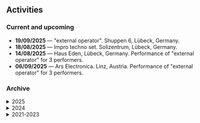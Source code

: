 ## Activities

### Current and upcoming
- **19/09/2025** — "external operator". Shuppen 6, Lübeck, Germany. 
- **18/08/2025** — Impro techno set. Solizentrum, Lübeck, Germany.
- **14/08/2025** — Haus Eden, Lübeck, Germany. Performance of "external operator" for 3 performers.
- **06/09/2025** — Ars Electronica. Linz, Austria. Performance of "external operator" for 3 performers.

### Archive

<details>
    <summary>2025</summary>

    - **08/2025** — tech.festival 2025. Lübeck, Germany
        - Assistance by organizing and conducting the workshops
        - **26/08**. Programmier Dein Instrument.
        - **27/08**. KI Macht Musik.
    - **07/2025-08/2025** — Darmstadt Ferienkurse. Darmstadt, Germany.
        - Participation in the workshop for flute and percussion as a composer by curating of Marcos Belter. 
            - 104-11B for flute, percussion and electronics
        - Open Spaces
            - "Chant". Presentation of a new instrument for "external operator" with Rokoko Gloves and nn~.
            - "Babushka sings". Performance with feedback recorder and recordings of russian folklore singing by my grand<sup>3</sup>-mother.
            - "Musik with Microcontrollers". Short version of Workshop
            - Various jam-sessions.
        - Lessons with: Aaron Nahum-Holloway, Sarah Nemtsov, George Lewis.
    - **07/2025** — Workshop ["Music with Microcontrollers"](https://dlc.sh/lernangebot/614). DLC, Lübeck, Germany.
        - **15-17/07**. Three day version of the worskhop.
    - **04/07/2025** — Concert "What artists do all the time", presentation of the Artistic Research course. 
        - Presentation on "Interface Design and what a composer has to do with that". MHL, Kammermusiksaal, Lübeck, Germany.
    - **06/06/2025** — Klassenabend Komposition and Sound Arts and Creative Music Technology. MHL, Großer Saal, Lübeck, Germany.
        - Performance of "Petros" for stones with applification, "zameret'" for organ by myself.
        - Performance as a part of Live-Coding Ensemble, Instrument Builders Ensemble.
    - **11/05/2025** — Jugend musiziert Preisträger*innen-Konzerte 2025. Performance of "Guts" for saxophone quintet (3A-2B) and live electronics. 
        - Performers: Ensemble "Passion du Saxophone" of Lübecker Musikschule der Gemeinnützigen (Max-Johannes Thorns, Theodor Suhan Nabers, Jasper Gutzeit, Magnus Zilian, Daniela Melikhova),
    - **05/2025** — Brahms-Festival.
        - **07/05** — Concert "La Danse". Performance of "a little tremulously" for clarinet, violin and cello in a new revision. Lübeck, Germany. 
        - Performers: Maximilian Adler (clarinet), Barbara Rosa Filipe Cotrim (violin), Enni Gomez-Pallete Lorenz (cello)
    - **23/04/2025** — Workshop ["Music with Microcontrollers für Kinder"](https://dlc.sh/lernangebot/717). DLC, Lübeck, Germany.
    - **15/04/2025** — Performance of "stop. again" for Decoder Ensemble. MHL, Lübeck, Germany.
    - **03/2025** — JUMU Open, Competition for young musicians. Hochschule für Musik und Theater, Hamburg, Germany
        - **30/03** — Performance of "Guts" for saxophone quintet (3A-2B) and live electronics. 
        - Performers: Ensemble "Passion du Saxophone" of Lübecker Musikschule der Gemeinnützigen (Max-Johannes Thorns, Theodor Suhan Nabers, Jasper Gutzeit, Magnus Zilian, Daniela Melikhova), a/d Lilija Russanowa.
    - **03/2025** — Workshop ["Music with Microcontrollers"](https://dlc.sh/lernangebot/614). Digital Learning Campus, Lübeck, Germany.
        - **26/03** — Workshop about developing musical interfaces and instruments on the base of Arduino and other microcontrollers, with introduction to the basics of programming in C/C++ and eleictric curcuitry.
    - **01/2025** — Klassendabend der Kompositionsabteilung und der Abteilung der digitalen Kreation
        - **18/01** — Performance of "external operator" for 3 performers with electronics. Performance of "Marbles" for bass clarinet. Performance as a member of Instrument Builders Ensemble of Musikhochschule.
        - Performers: Ilia Viazov, Paulina Andrzejak, Diego Alejandro Morales Castillo; Clara Wigger.
    - **01/2025** — OPEN SPACE - Possehlpreis für aktuelle musikalische Aufführungskonzerte 2025 1st Prize.
        - **10/01-11/01** — Performance of "external operator" for 3 performers with electronics.
        - Performers: Ilia Viazov, Paulina Andrzejak, Diego Alejandro Morales Castillo.

</details>

<details>
    <summary>2024</summary>

    - **12/2024** — KOMMAS Ensemble. Leipzig, Germany.
        - **10/12** — Technical assistance by the performance.
    - **11/2024** — Audiovisionen: TRAVERSE. Marisol Jiménez / Korhan Erel / Adam Pultz Melbye. Berlin, Germany.
        - **21/11** — Technical assistance by the performance.
    - **11/2024** — International Scientific Conference of Centre for Electroacoustic Music of Moscow Conservatory. Moscow, Russia.
        - **09/11** — Presentation about development of embedded synthesizers using Bela controller
    - **11/2024** — Symposium zum Thema "Raum&#124;Musik". Muthesius Kunsthochschule, Kiel, Germany.
        - **08/11** — Performance of _spect(e)r(um) for feedback bass-recorder, live-electronics and video.
    - **11/2024** — Festival "Nordische Filmtage", Lübeck, Germany.
        - **05/11** — Performance of _spect(e)r(um) for feedback bass-recorder, live-electronics and video in the dome. Performance as a member of Instrument Builders Ensemble with [Lillevan](https://www.lillevan.com/). 
    - **10/2024** - Concert "Passing (on) aesthetics". Musikhochschule Lübeck, Großer Saal.
        - **27/10** - Performance of Jonas Baes' "Patangis Buwaya". Ilia Viazov — bass recorder, Clara Wigger — contrabass clarinet, Wiebke Riebesahl — contrabassoon.
    - **10/2024** - Transsonic. Viola Yip and Nicola Hein. Tanzhalle Wiesenburg Berlin.
        - **11/10-12/10** — Technical assistance by the performance.
    - **09/2024** — Thomas Mann "Der Zauberberg" Ausstellung. St. Annen-Museum, Lübeck, Germany.
        - **14/09/2024-01/03/2025** — Audio installation "Tuberose".
    - **07/2024** — "Heroines of the Sound" Festival. Radialsystem, Berlin, Germany.
        - **13/07** — Technical assistance by the performance of PHØNIX16 and Marisol Jiménez.
    - **07/2024** — Concert in the framework of the festival "Lübecker Orgelsommer".
        - **11/07** — Performance of "i wish it wasn't you" for 13 performers. Performers: musicians of Lübecker Philharmonisches Orchester.
    - **07/2024** — Klassendabend der Kompositionsabteilung und der Abteilung der digitalen Kreation. Hansemuseum, Lübeck, Germany
        - **04/07** — Performance of "_spect(e)r(um)" for feedback bass recorder, electronics and video. Performance of "uproot" for tenor recorder. Performance of "inside/outside" for tin-whistle and electronics. Performance as a member of Instrument Builders Ensemble of Musikhochschule.
    - **06/2024** — “Hard to Talk! June Edition” in PAS-Gallery. Berlin, Germany. Performer (bass-recorder, tenor-recorder, DIY-synth)
        - **23/06.** Improvisation set. Ilia Viazov - recorder, DIY-synth, Nikita Proshkin - prepared piano, synths, Marisol Jiménez - noise spring machines, tocante synth
    - **06/2024** — Telematic Music Network. Abschlusskonzert. Performer (bass recorder, live-coding)
        - **17/06.** [Concert-presentation of Telematic Music Network Seminar](https://www.youtube.com/watch?v=RblcmK6CEfU). (I’ve [crashed the server](https://youtu.be/RblcmK6CEfU?si=memZnuwJ4IJ6sEN5&t=3250) in first two minutes).
    - **06/2024** — next_generation X. Karlsruhe, Germany. Participant, performer.
        - Performance as a member of Instrument Builders Ensemble of MHL. DIY-synth “un helado por favor”
        - Participating in lessons
    - **05/2024** — “Hard to Talk! May Edition” in PAS-Gallery. Berlin, Germany. Performer
        - **31/05**. [Improvisation set](https://youtu.be/dNq0J03-AGY?si=kON9M1MdGo7YTkAG). Altai Bozkurt - Electronics, Thilo Marx - Trombone, Nikita Proshkin - Piano, Ilia Viazov - Tenor recorder
    - **05/2024** — Brahms-Festival. Lübeck, Germany. Performances on the festival.
        - **09/05**. [Brahms Night Lounge III, CVJM Lübeck](https://soundcloud.com/gaja-v-sychowski/rush_hour/s-0DA3z7sQlUL). Improv-session, tenor recorder.
        - **11/05**. Con Luigi, MHL Großer Saal. Performing of L. Nono’s “Con Luigi Dallapiccola”, electronics.
    - **01/2024** - Werkstatt für Aktuelle Musik. Lübeck, Germany. Performing of "blutroter Sonnenuntergang und unheimliche Stille" for accordion, "all is stable in the swamp" for live-electronics, presentation of audiovisual installation "tanz mal, ich komme bald"
        - Performers: Margit Kern (accordion), Louis Goldford and Nicola Hein (electronics).

</details>

<details>
    <summary>2021-2023</summary>

    - **12/2023** - Premiere of “Direct speech” for piano, 2 violins, viola, cello, double bass and electronics.
    <!--- - Performers: Mikhail Dubov (piano), Evgeniy Subbotin (1st violin), Sergey Boyko (2nd violin), Gleb Khokhlov (viola), Olga Demina (cello), Natalia Tsurko (double bass), Marat Bariev (sound engineer). Festival “Russian Music 2.0” by Aksenov Family Foundation. Moscow, Russia. --->
    - **02/2023** - Lund Contemporary Festival. Lund, Sweden. Performing of "Half of the cat"
        - Performers: Anna Jalving (violin), Alessandro Perini (electronics)
    - **08/2022** - International Young Composers Academy, Thaikovsky, Russia. Participant.
        - Studied with Katharina Rosenberger, Pierre Jodlowski, Valery Voronov, Dmitri Kourliandski,
        Alexander Radvilovich, Vladimir Rannev, Olga Bochikhina
        - "am i?" for viola and live-electronics
    - **06/2022-10/2022** - Laboratory "Open Space". Moscow, Russia. Winner. Grand Prix
        - "Arabidopsis thaliana" for keyboard psaltery and Russian folk ensemble
    - **06/2022-09/2022** - CEAMMC Multimedia lab. Moscow, Russia. Participant
        - Studied with Nikolay Popov, Nikolay Khrust, Alexey Nadzharov, Oleg Makarov.
        - Installation "Nursery" in GROUND Solyanka Gallery.
    - **06/2022** - III Russian seminars of new music. Participant.
        - Studied with Nikolay Popov, Nikolay Khrust, Alexey Nadzharov, Alexander Khubeev
    - **06/2022** - Reading-session of MCME. Moscow, Russia. Participant.
        - Studied with Alexey Nadzharov, Mark Buloshnikov.
        - "A little tremulously" for clarinet, violin and cello
    - **04/2022** - Reading-session of MCME. Moscow, Russia. Participant.
        - Studied with Vladimir Gorlinsky, Nikolay Popov, Anton Tanonov.
        - "Half of the cat" for violin, electronics and video.
    - **08/2021** - International Young Composers Academy, Thaikovsky, Russia. Participant.
        - Studied with Blaise Ubaldini, Rainer Rubbert, Alexander Khubeev, Anton Svetlichniy,
        Mehdi Hosseini.
    - **02/2021 and 02/2022** - Young Composers Academy of "Winter Art Festival", Sochi, Russia. Participant.
        - Studied with Oscar Bianchi, Patrick De Clerck, Valery Voronov, Alexey Syumak
    
</details>
